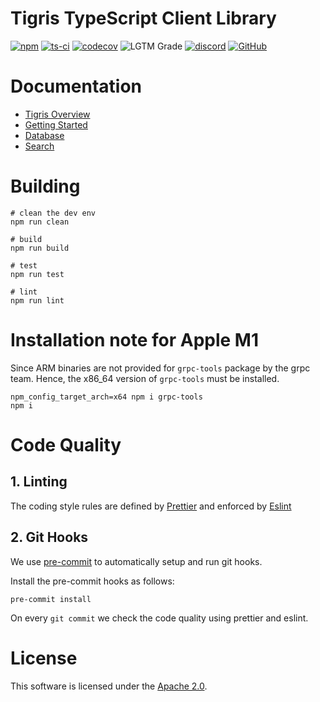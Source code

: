 # Tigris TypeScript Client Library

[![npm](https://img.shields.io/npm/v/@tigrisdata/core)](https://www.npmjs.com/package/@tigrisdata/core)
[![ts-ci](https://github.com/tigrisdata/tigris-client-ts/actions/workflows/ts-ci.yml/badge.svg?branch=main)](https://github.com/tigrisdata/tigris-client-ts/actions/workflows/ts-ci.yml)
[![codecov](https://codecov.io/gh/tigrisdata/tigris-client-ts/branch/main/graph/badge.svg)](https://codecov.io/gh/tigrisdata/tigris-client-ts)
![LGTM Grade](https://img.shields.io/lgtm/grade/javascript/github/tigrisdata/tigris-client-ts)
[![discord](https://img.shields.io/badge/discord-tigrisdata-34D058.svg?logo=discord)](https://www.tigrisdata.com/discord/)
[![GitHub](https://img.shields.io/github/license/tigrisdata/tigris-client-ts)](https://github.com/tigrisdata/tigris-client-ts/blob/main/LICENSE)

# Documentation

- [Tigris Overview](https://www.tigrisdata.com/docs/concepts/)
- [Getting Started](https://www.tigrisdata.com/docs/quickstarts/)
- [Database](https://www.tigrisdata.com/docs/sdkstools/typescript/database/)
- [Search](https://www.tigrisdata.com/docs/sdkstools/typescript/database/search/)

# Building

```
# clean the dev env
npm run clean

# build
npm run build

# test
npm run test

# lint
npm run lint
```

# Installation note for Apple M1

Since ARM binaries are not provided for `grpc-tools` package by the grpc
team. Hence, the x86_64 version of `grpc-tools` must be installed.

```shell
npm_config_target_arch=x64 npm i grpc-tools
npm i
```

# Code Quality

## 1. Linting

The coding style rules are defined by [Prettier](https://prettier.io/) and
enforced by [Eslint](https://eslint.org)

## 2. Git Hooks

We use [pre-commit](https://pre-commit.com/index.html) to automatically
setup and run git hooks.

Install the pre-commit hooks as follows:

```shell
pre-commit install
```

On every `git commit` we check the code quality using prettier and eslint.

# License

This software is licensed under the [Apache 2.0](LICENSE).
